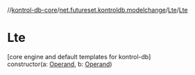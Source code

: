 //[kontrol-db-core](../../../index.md)/[net.futureset.kontroldb.modelchange](../index.md)/[Lte](index.md)/[Lte](-lte.md)

# Lte

[core engine and default templates for kontrol-db]\
constructor(a: [Operand](../-operand/index.md), b: [Operand](../-operand/index.md))
